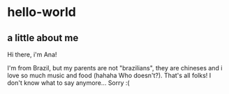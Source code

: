 # hello-world
a little about me
--------------------
Hi there, i'm Ana! 

I'm from Brazil, but my parents are not "brazilians", they are chineses and i love so much music and food (hahaha Who doesn't?).
That's all folks! I don't know what to say anymore... Sorry :(


